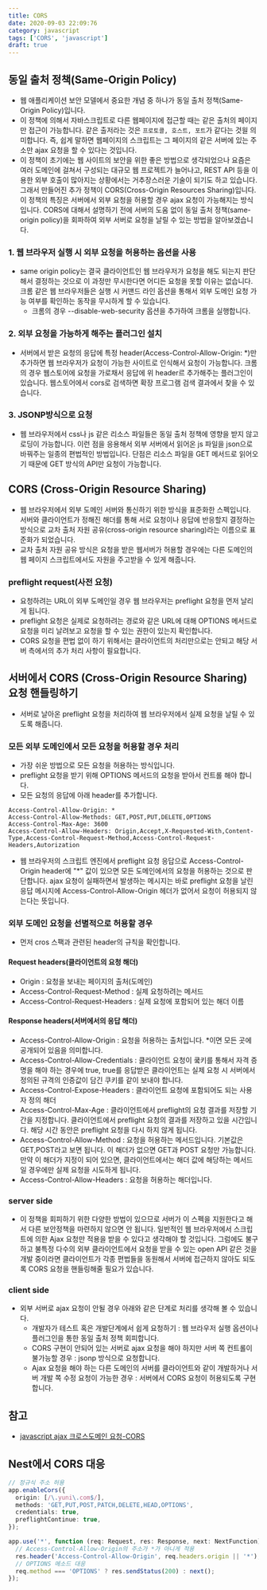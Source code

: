 ```yaml
---
title: CORS
date: 2020-09-03 22:09:76
category: javascript
tags: ['CORS', 'javascript']
draft: true
---
```


## 동일 출처 정책(Same-Origin Policy)

- 웹 애플리케이션 보안 모델에서 중요한 개념 중 하나가 동일 출처 정책(Same-Origin Policy)입니다.
- 이 정책에 의해서 자바스크립트로 다른 웹페이지에 접근할 때는 같은 출처의 페이지만 접근이 가능합니다. 같은 출저라는 것은 `프로토콜, 호스트, 포트`가 같다는 것읠 의미합니다. 즉, 쉽게 말하면 웹페이지의 스크립트는 그 페이지의 같은 서버에 있는 주소만 ajax 요청을 할 수 있다는 것입니다.
- 이 정책이 초기에는 웹 사이트의 보안을 위한 좋은 방법으로 생각되었으나 요즘은 여러 도메인에 걸쳐서 구성되는 대규모 웹 프로젝트가 늘어나고, REST API 등을 이용한 외부 호출이 많아지는 상황에서는 거추장스러운 기술이 되기도 하고 있습니다. 그래서 만들어진 추가 정책이 CORS(Cross-Origin Resources Sharing)입니다. 이 정책의 특징은 서버에서 외부 요청을 허용할 경우 ajax 요청이 가능해지는 방식입니다. CORS에 대해서 설명하기 전에 서버의 도움 없이 동일 출처 정책(same-origin policy)을 회파하여 외부 서버로 요청을 날릴 수 있는 방법을 알아보겠습니다.

### 1. 웹 브라우저 실행 시 외부 요청을 허용하는 옵션을 사용

- same origin policy는 결국 클라이언트인 웹 브라우저가 요청을 해도 되는지 판단해서 결정하는 것으로 이 과정만 무시한다면 어디든 요청을 못할 이유는 없습니다. 크롬 같은 웹 브라우저들은 실행 시 커맨드 라인 옵션을 통해서 외부 도메인 요청 가능 여부를 확인하는 동작을 무시하게 할 수 있습니다.
  - 크롬의 경우 --disable-web-security 옵션을 추가하여 크롬을 실행합니다.

### 2. 외부 요청을 가능하게 해주는 플러그인 설치

- 서버에서 받은 요청의 응답에 특정 header(Access-Control-Allow-Origin: \*)만 추가하면 웹 브라우저가 요청이 가능한 사이트로 인식해서 요청이 가능합니다. 크롬의 경우 웹스토어에 요청을 가로채서 응답에 위 header르 추가해주는 플러그인이 있습니다. 웹스토어에서 cors로 검색하면 확장 프로그램 검색 결과에서 찾을 수 있습니다.

### 3. JSONP방식으로 요청

- 웹 브라우저에서 css나 js 같은 리소스 파일들은 동일 출처 정책에 영향을 받지 않고 로딩이 가능합니다. 이런 점을 응용해서 외부 서버에서 읽어온 js 파일을 json으로 바꿔주는 일종의 편법적인 방법입니다. 단점은 리소스 파일을 GET 메서드로 읽어오기 때문에 GET 방식의 API만 요청이 가능합니다.

## CORS (Cross-Origin Resource Sharing)

- 웹 브라우저에서 외부 도메인 서버와 통신하기 위한 방식을 표준화한 스펙입니다. 서버와 클라이언트가 정해진 해더를 통해 서로 요청이나 응답에 반응할지 결정하는 방식으로 교차 출처 자원 공유(cross-origin resource sharing)라는 이름으로 표준화가 되었습니다.
- 교차 출처 자원 공유 방식은 요청을 받은 웹서버가 허용할 경우에는 다른 도메인의 웹 페이지 스크립트에서도 자원을 주고받을 수 있게 해줍니다.

### preflight request(사전 요청)

- 요청하려는 URL이 외부 도메인일 경우 웹 브라우저는 preflight 요청을 먼저 날리게 됩니다.
- preflight 요청은 실제로 요청하려는 경로와 같은 URL에 대해 OPTIONS 메서드로 요청을 미리 날려보고 요청을 할 수 있는 권한이 있는지 확인합니다.
- CORS 요청을 편법 없이 하기 위해서는 클라이언트의 처리만으로는 안되고 해당 서버 측에서의 추가 처리 사항이 필요합니다.

## 서버에서 CORS (Cross-Origin Resource Sharing) 요청 핸들링하기

- 서버로 날아온 preflight 요청을 처리하여 웹 브라우저에서 실제 요청을 날릴 수 있도록 해줍니다.

### 모든 외부 도메인에서 모든 요청을 허용할 경우 처리

- 가장 쉬운 방법으로 모든 요청을 허용하는 방식입니다.
- preflight 요청을 받기 위해 OPTIONS 메서드의 요청을 받아서 컨트롤 해야 합니다.
- 모든 요청의 응답에 아래 header를 추가합니다.

```
Access-Control-Allow-Origin: *
Access-Control-Allow-Methods: GET,POST,PUT,DELETE,OPTIONS
Access-Control-Max-Age: 3600
Access-Control-Allow-Headers: Origin,Accept,X-Requested-With,Content-Type,Access-Control-Request-Method,Access-Control-Request-Headers,Autorization
```

- 웹 브라우저의 스크립트 엔진에서 preflight 요청 응답으로 Access-Control-Origin header에 "\*" 값이 있으면 모든 도메인에서의 요청을 허용하는 것으로 판단합니다. ajax 요청이 실패하면서 발생하는 메시지는 바로 preflight 요청을 날린 응답 메시지에 Access-Control-Allow-Origin 헤더가 없어서 요청이 허용되지 않는다는 뜻입니다.

### 외부 도메인 요청을 선별적으로 허용할 경우

- 먼저 cros 스팩과 관련된 header의 규칙을 확인합니다.

#### Request headers(클라이언트의 요청 해더)

- Origin : 요청을 보내는 페이지의 출처(도메인)
- Access-Control-Request-Method : 실제 요청하려는 메서드
- Access-Control-Request-Headers : 실제 요청에 포함되어 있는 해더 이름

#### Response headers(서버에서의 응답 해더)

- Access-Control-Allow-Origin : 요청을 허용하는 출처입니다. \*이면 모든 곳에 공개되어 있음을 의미합니다.
- Access-Control-Allow-Credentials : 클라이언트 요청이 쿸키를 통해서 자격 증명을 해야 하는 경우에 true, true를 응답받은 클라이언트는 실제 요청 시 서버에서 정의된 규격의 인증값이 담긴 쿠키를 같이 보내야 합니다.
- Access-Control-Expose-Headers : 클라이언트 요청에 포함되어도 되는 사용자 정의 해더
- Access-Control-Max-Age : 클라이언트에서 preflight의 요청 결과를 저장할 기간을 지정합니다. 클라이언트에서 preflight 요청의 결과를 저장하고 있을 시간입니다. 해당 시간 동안은 preflight 요청을 다시 하지 않게 됩니다.
- Access-Control-Allow-Method : 요청을 허용하는 메서드입니다. 기본값은 GET,POST라고 보면 됩니다. 이 해더가 없으면 GET과 POST 요청만 가능합니다. 만약 이 해더가 지정이 되어 있으면, 클라이언트에서는 해더 값에 해당하는 메서드일 경우에만 실제 요청을 시도하게 됩니다.
- Access-Control-Allow-Headers : 요청을 허용하는 해더입니다.

### server side

- 이 정책을 회피하기 위한 다양한 방법이 있으므로 서버가 이 스펙을 지원한다고 해서 다른 보안정책을 마련하지 않으면 안 됩니다. 일반적인 웹 브라우저에서 스크립트에 의한 Ajax 요청만 적용을 받을 수 있다고 생각해야 할 것입니다. 그럼에도 불구하고 불특정 다수의 외부 클라이언트에서 요청을 받을 수 있는 open API 같은 것을 개발 중이라면 클라이언트가 각종 편법들을 동원해서 서버에 접근하지 않아도 되도록 CORS 요청을 핸들링해줄 필요가 있습니다.

### client side

- 외부 서버로 ajax 요청이 안될 경우 아래와 같은 단계로 처리를 생각해 볼 수 있습니다.
  - 개발자가 테스트 혹은 개발단계에서 쉽게 요청하기 : 웹 브라우저 실행 옵션이나 플러그인을 통한 동일 출처 정책 회피합니다.
  - CORS 구현이 안되어 있는 서버로 ajax 요청을 해야 하지만 서버 쪽 컨트롤이 불가능할 경우 : jsonp 방식으로 요청합니다.
  - Ajax 요청을 해야 하는 다른 도메인의 서버를 클라이언트와 같이 개발하거나 서버 개발 쪽 수정 요청이 가능한 경우 : 서버에서 CORS 요청이 허용되도록 구현합니다.

## 참고

- [javascript ajax 크로스도메인 요청-CORS](https://brunch.co.kr/@adrenalinee31/1)

## Nest에서 CORS 대응

```ts
// 정규식 주소 허용
app.enableCors({
  origin: [/\.yuni\.com$/],
  methods: 'GET,PUT,POST,PATCH,DELETE,HEAD,OPTIONS',
  credentials: true,
  preflightContinue: true,
});

app.use('*', function (req: Request, res: Response, next: NextFunction) {
  // Access-Control-Allow-Origin의 주소가 *가 아니게 적용
  res.header('Access-Control-Allow-Origin', req.headers.origin || '*');
  // OPTIONS 메소드 대응
  req.method === 'OPTIONS' ? res.sendStatus(200) : next();
});
```
